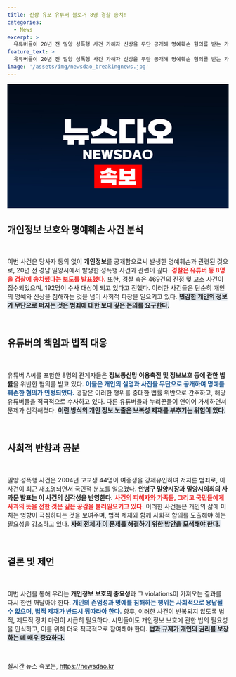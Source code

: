 ```yaml
---
title: 신상 유포 유튜버 블로거 8명 경찰 송치!
categories:
  - News
excerpt: >
  유튜버들이 20년 전 밀양 성폭행 사건 가해자 신상을 무단 공개해 명예훼손 혐의를 받는 가운데, 469건의 고소가 접수됐다. 경찰은 192명을 수사 중이며, 사적 제재 논란이 일고 있다.
feature_text: >
  유튜버들이 20년 전 밀양 성폭행 사건 가해자 신상을 무단 공개해 명예훼손 혐의를 받는 가운데, 469건의 고소가 접수됐다. 경찰은 192명을 수사 중이며, 사적 제재 논란이 일고 있다.
image: '/assets/img/newsdao_breakingnews.jpg'
---
```


<p><img src="/assets/img/newsdao_breakingnews.jpg" alt="koreaapp 속보" /></p>

<h2 data-ke-size="size26">개인정보 보호와 명예훼손 사건 분석</h2>

<p data-ke-size="size16">&nbsp;</p>

<p>이번 사건은 당사자 동의 없이 <b>개인정보</b>를 공개함으로써 발생한 명예훼손과 관련된 것으로, 20년 전 경남 밀양시에서 발생한 성폭행 사건과 관련이 깊다. <b><span style="color: #ee2323;">경찰은 유튜버 등 8명을 검찰에 송치했다는 보도를 발표했다.</span></b> 또한, 경찰 측은 469건의 진정 및 고소 사건이 접수되었으며, 192명이 수사 대상이 되고 있다고 전했다. 이러한 사건들은 단순히 개인의 명예와 신상을 침해하는 것을 넘어 사회적 파장을 일으키고 있다. <b><span style="background-color: #21538527;">민감한 개인의 정보가 무단으로 퍼지는 것은 범죄에 대한 보다 깊은 논의를 요구한다.</span></b></p>

<p data-ke-size="size16">&nbsp;</p>

<h2 data-ke-size="size26">유튜버의 책임과 법적 대응</h2>

<p data-ke-size="size16">&nbsp;</p>

<p>유튜버 A씨를 포함한 8명의 관계자들은 <b>정보통신망 이용촉진 및 정보보호 등에 관한 법률</b>을 위반한 혐의를 받고 있다. <b><span style="color: #1a5490;">이들은 개인의 실명과 사진을 무단으로 공개하여 명예를 훼손한 혐의가 인정되었다.</span></b> 경찰은 이러한 행위를 중대한 법률 위반으로 간주하고, 해당 유튜버들을 적극적으로 수사하고 있다. 다른 유튜버들과 누리꾼들이 연이어 가세하면서 문제가 심각해졌다. <b><span style="background-color: #21538527;">이런 방식의 개인 정보 노출은 보복성 제재를 부추기는 위험이 있다.</span></b></p>

<p data-ke-size="size16">&nbsp;</p>

<h2 data-ke-size="size26">사회적 반향과 공분</h2>

<p data-ke-size="size16">&nbsp;</p>

<p>밀양 성폭행 사건은 2004년 고교생 44명이 여중생을 강제유인하여 저지른 범죄로, 이 사건이 최근 재조명되면서 국민적 분노를 일으켰다. <b>안병구 밀양시장과 밀양시의회의 사과문 발표는 이 사건의 심각성을 반영한다.</b> <b><span style="color: #ee2323;">사건의 피해자와 가족들, 그리고 국민들에게 사과의 뜻을 전한 것은 깊은 공감을 불러일으키고 있다.</span></b> 이러한 사건들은 개인의 삶에 미치는 영향이 극심하다는 것을 보여주며, 법적 제재와 함께 사회적 합의를 도출해야 하는 필요성을 강조하고 있다. <b><span style="background-color: #21538527;">사회 전체가 이 문제를 해결하기 위한 방안을 모색해야 한다.</span></b></p>

<p data-ke-size="size16">&nbsp;</p>

<h2 data-ke-size="size26">결론 및 제언</h2>

<p data-ke-size="size16">&nbsp;</p>

<p>이번 사건을 통해 우리는 <b>개인정보 보호의 중요성</b>과 그 violations이 가져오는 결과를 다시 한번 깨달아야 한다. <b><span style="color: #1a5490;">개인의 존엄성과 명예를 침해하는 행위는 사회적으로 용납될 수 없으며, 법적 제재가 반드시 뒤따라야 한다.</span></b> 향후, 이러한 사건이 반복되지 않도록 법적, 제도적 장치 마련이 시급히 필요하다. 시민들이도 개인정보 보호에 관한 법의 필요성을 인식하고, 이를 위해 더욱 적극적으로 참여해야 한다. <b><span style="background-color: #21538527;">법과 규제가 개인의 권리를 보장하는 데 매우 중요하다.</span></b> </p>

<p data-ke-size="size16">&nbsp;</p>
실시간 뉴스 속보는, <a href="https://newsdao.kr" rel="dofollow">https://newsdao.kr</a>


